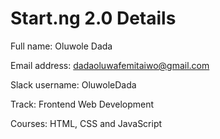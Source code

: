 # Start.ng 2.0 Details 

Full name: Oluwole Dada 

Email address: dadaoluwafemitaiwo@gmail.com 

Slack username: OluwoleDada 

Track: Frontend Web Development 

Courses: HTML, CSS and JavaScript
